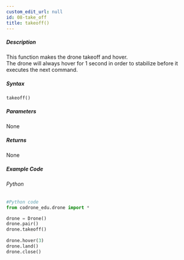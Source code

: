 ```yaml
---
custom_edit_url: null
id: 08-take_off
title: takeoff()
---
```


##### Description

This function makes the drone takeoff and hover.<br />
The drone will always hover for 1 second in order to stabilize before it executes the next command.<br />

##### Syntax
```takeoff()```

##### Parameters

None

##### Returns

None

##### Example Code
###### Python
```python
#Python code
from codrone_edu.drone import *

drone = Drone()
drone.pair()
drone.takeoff()
	
drone.hover(3)
drone.land()
drone.close()
```